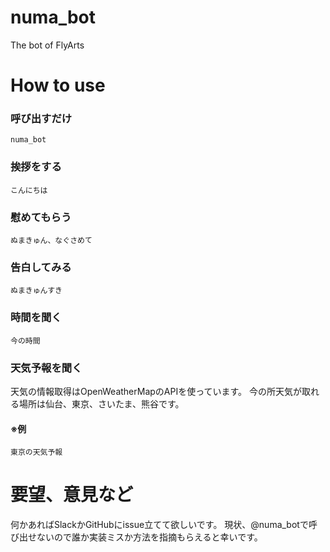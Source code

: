 # numa_bot
The bot of FlyArts
# How to use
### 呼び出すだけ
```numa_bot```
### 挨拶をする
```こんにちは```
### 慰めてもらう
```ぬまきゅん、なぐさめて```
### 告白してみる
```ぬまきゅんすき```
### 時間を聞く
```今の時間```
### 天気予報を聞く
天気の情報取得はOpenWeatherMapのAPIを使っています。
今の所天気が取れる場所は仙台、東京、さいたま、熊谷です。
#### ※例
```東京の天気予報```
# 要望、意見など
何かあればSlackかGitHubにissue立てて欲しいです。
現状、@numa_botで呼び出せないので誰か実装ミスか方法を指摘もらえると幸いです。

